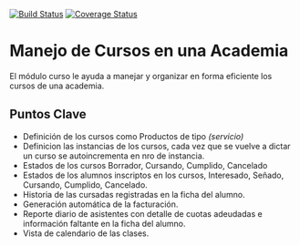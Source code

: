 [![Build Status](https://travis-ci.org/jobiols/cursos.svg?branch=8.0)](https://travis-ci.org/jobiols/cursos)
[![Coverage Status](https://coveralls.io/repos/jobiols/cursos/badge.svg?branch=8.0&service=github)](https://coveralls.io/github/jobiols/cursos?branch=8.0)

Manejo de Cursos en una Academia
================================
El módulo curso le ayuda a manejar y organizar en forma eficiente los cursos de 
una academia.

Puntos Clave
------------
- Definición de los cursos como Productos de tipo _(servicio)_
- Definicion las instancias de los cursos, cada vez que se vuelve a 
dictar un curso se autoincrementa en nro de instancia.
- Estados de los cursos Borrador, Cursando, Cumplido, Cancelado
- Estados de los alumnos inscriptos en los cursos, Interesado, Señado, 
Cursando, Cumplido, Cancelado.
- Historia de las cursadas registradas en la ficha del alumno.
- Generación automática de la facturación.
- Reporte diario de asistentes con detalle de cuotas adeudadas e información 
faltante en la ficha del alumno.
- Vista de calendario de las clases.


